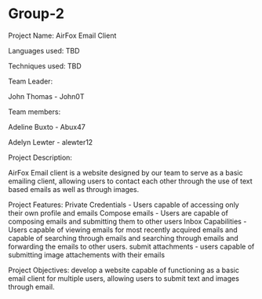 # Group-2

Project Name: AirFox Email Client

Languages used: TBD

Techniques used: TBD

Team Leader: 

John Thomas - John0T


Team members:

Adeline Buxto - Abux47

Adelyn Lewter - alewter12


Project Description: 

AirFox Email client is a website designed by our team to serve as a basic emailing client, allowing users to contact each other through the use of text based emails as well as through images.


Project Features:
Private Credentials - Users capable of accessing only their own profile and emails
Compose emails - Users are capable of composing emails and submitting them to other users
Inbox Capabilities - Users capable of viewing emails for most recently acquired emails and capable of searching through emails
                     and searching through emails and forwarding the emails to other users.
submit attachments - users capable of submitting image attachements with their emails


Project Objectives:
develop a website capable of functioning as a basic email client for 
multiple users, allowing users to submit text and images through email.
